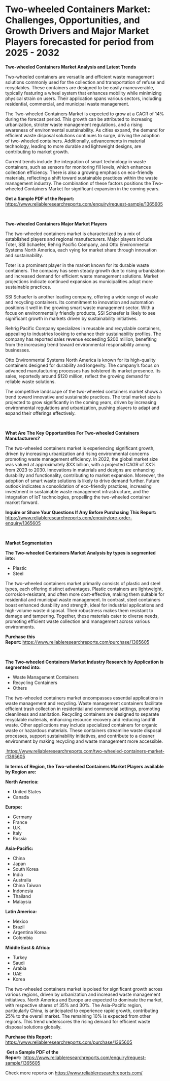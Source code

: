 <p><h1>Two-wheeled Containers Market: Challenges, Opportunities, and Growth Drivers and Major Market Players forecasted for period from 2025 - 2032</h1></p><p><strong>Two-wheeled Containers Market Analysis and Latest Trends</strong></p>
<p><p>Two-wheeled containers are versatile and efficient waste management solutions commonly used for the collection and transportation of refuse and recyclables. These containers are designed to be easily maneuverable, typically featuring a wheel system that enhances mobility while minimizing physical strain on users. Their application spans various sectors, including residential, commercial, and municipal waste management.</p><p>The Two-wheeled Containers Market is expected to grow at a CAGR of 14% during the forecast period. This growth can be attributed to increasing urbanization, stricter waste management regulations, and a rising awareness of environmental sustainability. As cities expand, the demand for efficient waste disposal solutions continues to surge, driving the adoption of two-wheeled containers. Additionally, advancements in material technology, leading to more durable and lightweight designs, are contributing to market growth.</p><p>Current trends include the integration of smart technology in waste containers, such as sensors for monitoring fill levels, which enhances collection efficiency. There is also a growing emphasis on eco-friendly materials, reflecting a shift toward sustainable practices within the waste management industry. The combination of these factors positions the Two-wheeled Containers Market for significant expansion in the coming years.</p></p>
<p><strong>Get a Sample PDF of the Report:&nbsp;</strong> <a href="https://www.reliableresearchreports.com/enquiry/request-sample/1365605?utm_campaign=2219&utm_medium=2&utm_source=Github&utm_content=ia&utm_term=22032025&utm_id=two-wheeled-containers">https://www.reliableresearchreports.com/enquiry/request-sample/1365605</a></p>
<p>&nbsp;</p>
<p><strong>Two-wheeled Containers Major Market Players</strong></p>
<p><p>The two-wheeled containers market is characterized by a mix of established players and regional manufacturers. Major players include Toter, SSI Schaefer, Rehrig Pacific Company, and Otto Environmental Systems North America, each vying for market share through innovation and sustainability.</p><p>Toter is a prominent player in the market known for its durable waste containers. The company has seen steady growth due to rising urbanization and increased demand for efficient waste management solutions. Market projections indicate continued expansion as municipalities adopt more sustainable practices.</p><p>SSI Schaefer is another leading company, offering a wide range of waste and recycling containers. Its commitment to innovation and automation positions it well in the growing smart waste management sector. With a focus on environmentally friendly products, SSI Schaefer is likely to see significant growth in markets driven by sustainability initiatives.</p><p>Rehrig Pacific Company specializes in reusable and recyclable containers, appealing to industries looking to enhance their sustainability profiles. The company has reported sales revenue exceeding $200 million, benefiting from the increasing trend toward environmental responsibility among businesses.</p><p>Otto Environmental Systems North America is known for its high-quality containers designed for durability and longevity. The company’s focus on advanced manufacturing processes has bolstered its market presence. Its sales, reportedly around $120 million, reflect the growing demand for reliable waste solutions.</p><p>The competitive landscape of the two-wheeled containers market shows a trend toward innovative and sustainable practices. The total market size is projected to grow significantly in the coming years, driven by increasing environmental regulations and urbanization, pushing players to adapt and expand their offerings effectively.</p></p>
<p>&nbsp;</p>
<p><strong>What Are The Key Opportunities For Two-wheeled Containers Manufacturers?</strong></p>
<p><p>The two-wheeled containers market is experiencing significant growth, driven by increasing urbanization and rising environmental concerns promoting waste management efficiency. In 2022, the global market size was valued at approximately $XX billion, with a projected CAGR of XX% from 2023 to 2030. Innovations in materials and designs are enhancing durability and functionality, contributing to market expansion. Moreover, the adoption of smart waste solutions is likely to drive demand further. Future outlook indicates a consolidation of eco-friendly practices, increasing investment in sustainable waste management infrastructure, and the integration of IoT technologies, propelling the two-wheeled container market forward.</p></p>
<p><strong>Inquire or Share Your Questions If Any Before Purchasing This Report:</strong> <a href="https://www.reliableresearchreports.com/enquiry/pre-order-enquiry/1365605?utm_campaign=2219&utm_medium=2&utm_source=Github&utm_content=ia&utm_term=22032025&utm_id=two-wheeled-containers">https://www.reliableresearchreports.com/enquiry/pre-order-enquiry/1365605</a></p>
<p>&nbsp;</p>
<p><strong>Market Segmentation</strong></p>
<p><strong>The Two-wheeled Containers Market Analysis by types is segmented into:</strong></p>
<p><ul><li>Plastic</li><li>Steel</li></ul></p>
<p><p>The two-wheeled containers market primarily consists of plastic and steel types, each offering distinct advantages. Plastic containers are lightweight, corrosion-resistant, and often more cost-effective, making them suitable for residential and municipal waste management. In contrast, steel containers boast enhanced durability and strength, ideal for industrial applications and high-volume waste disposal. Their robustness makes them resistant to damage and tampering. Together, these materials cater to diverse needs, promoting efficient waste collection and management across various environments.</p></p>
<p><strong>Purchase this Report:&nbsp;</strong><a href="https://www.reliableresearchreports.com/purchase/1365605?utm_campaign=2219&utm_medium=2&utm_source=Github&utm_content=ia&utm_term=22032025&utm_id=two-wheeled-containers">https://www.reliableresearchreports.com/purchase/1365605</a></p>
<p>&nbsp;</p>
<p><strong>The Two-wheeled Containers Market Industry Research by Application is segmented into:</strong></p>
<p><ul><li>Waste Management Containers</li><li>Recycling Containers</li><li>Others</li></ul></p>
<p><p>The two-wheeled containers market encompasses essential applications in waste management and recycling. Waste management containers facilitate efficient trash collection in residential and commercial settings, promoting cleanliness and sanitation. Recycling containers are designed to separate recyclable materials, enhancing resource recovery and reducing landfill waste. Other applications may include specialized containers for organic waste or hazardous materials. These containers streamline waste disposal processes, support sustainability initiatives, and contribute to a cleaner environment by making recycling and waste management more accessible.</p></p>
<p><a href="https://www.reliableresearchreports.com/two-wheeled-containers-market-r1365605?utm_campaign=2219&utm_medium=2&utm_source=Github&utm_content=ia&utm_term=22032025&utm_id=two-wheeled-containers">&nbsp;https://www.reliableresearchreports.com/two-wheeled-containers-market-r1365605</a></p>
<p><strong>In terms of Region, the Two-wheeled Containers Market Players available by Region are:</strong></p>
<p>
    <p> <strong> North America: </strong>
        <ul>
            <li>United States</li>
            <li>Canada</li>
        </ul>
        </p> 
    <p> <strong> Europe: </strong>
        <ul>
            <li>Germany</li>
            <li>France</li>
            <li>U.K.</li>
            <li>Italy</li>
            <li>Russia</li>
        </ul>
        </p> 
    <p> <strong> Asia-Pacific: </strong>
        <ul>
            <li>China</li>
            <li>Japan</li>
            <li>South Korea</li>
            <li>India</li>
            <li>Australia</li>
            <li>China Taiwan</li>
            <li>Indonesia</li>
            <li>Thailand</li>
            <li>Malaysia</li>
        </ul>
        </p> 
    <p> <strong> Latin America: </strong>
        <ul>
            <li>Mexico</li>
            <li>Brazil</li>
            <li>Argentina Korea</li>
            <li>Colombia</li>
        </ul>
        </p> 
    <p> <strong> Middle East & Africa: </strong>
        <ul>
            <li>Turkey</li>
            <li>Saudi</li>
            <li>Arabia</li>
            <li>UAE</li>
            <li>Korea</li>
        </ul>
    </p>
    </p>
<p><p>The two-wheeled containers market is poised for significant growth across various regions, driven by urbanization and increased waste management initiatives. North America and Europe are expected to dominate the market, with respective shares of 35% and 30%. The Asia-Pacific region, particularly China, is anticipated to experience rapid growth, contributing 25% to the overall market. The remaining 10% is expected from other regions. This trend underscores the rising demand for efficient waste disposal solutions globally.</p></p>
<p><strong>Purchase this Report: </strong><a href="https://www.reliableresearchreports.com/purchase/1365605?utm_campaign=2219&utm_medium=2&utm_source=Github&utm_content=ia&utm_term=22032025&utm_id=two-wheeled-containers">https://www.reliableresearchreports.com/purchase/1365605</a></p>
<p>&nbsp;<strong>Get a Sample PDF of the Report:&nbsp;&nbsp;</strong><a href="https://www.reliableresearchreports.com/enquiry/request-sample/1365605?utm_campaign=2219&utm_medium=2&utm_source=Github&utm_content=ia&utm_term=22032025&utm_id=two-wheeled-containers">https://www.reliableresearchreports.com/enquiry/request-sample/1365605</a></p>
<p><strong></strong></p>
<p>Check more reports on <a href="https://www.reliableresearchreports.com/?utm_campaign=2219&utm_medium=2&utm_source=Github&utm_content=ia&utm_term=22032025&utm_id=two-wheeled-containers">https://www.reliableresearchreports.com/</a></p>